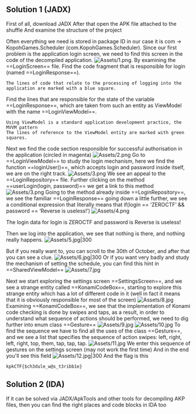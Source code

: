 ## Solution 1 (JADX)
First of all, download JADX 
After that open the APK file attached to the shuffle
And examine the structure of the project

Often everything we need is stored in package ID in our case it is com -> KopohGames.Scheduler (com.KopohGames.Scheduler).
Since our first problem is the application login screen, we need to find this screen in the code of the decompiled application.
![Assets/1.png](Assets/1.png).
By examining the ==LoginScreen== file.
Find the code fragment that is responsible for login (named ==LoginResponse==).

	The lines of code that relate to the processing of logging into the application are marked with a blue square.

Find the lines that are responsible for the state of the variable ==LoginResponse==, which are taken from such an entity as ViewModel with the name ==LoginViewModel==.

	Using ViewModel is a standard application development practice, the MVVM pattern 
	The lines of reference to the ViewModel entity are marked with green squares.

Next we find the code section responsible for successful authorisation in the application (circled in magenta) 
![Assets/2.png](Assets/2.png)
Go to ==LoginViewModel== to study the login mechanism, here we find the function ==loginUser()==, which accepts login and password inside itself, we are on the right track.
![Assets/3.png](Assets/3.png)
We see an appeal to the ==LoginRepository== file.
Further clicking on the method ==userLogin(login, password)== we get a link to this method
![Assets/3.png](Assets/3.png)
Going to the method already inside ==LoginRepository==, we see the familiar ==LoginResponse== going down a little further, we see a conditional expression that literally means that if(login == ‘ZEROCTF’ && password == ‘Reverse is useless!’)
![Assets/4.png](Assets/4.png)

The login data for login is ZEROCTF and password is Reverse is useless!

Then we log into the application, we see that nothing is there, and nothing really happens.
![Assets/5.jpg|300](Assets/5.jpg)

But if you really want to, you can scroll to the 30th of October, and after that you can see a clue.
![Assets/6.jpg|300](Assets/6.jpg)
Or if you want very badly and study the mechanism of setting the schedule, you can find this hint in ==SharedViewModel==
![Assets/7.jpg](Assets/7.png)

Next we start exploring the settings screen ==SettingsScreen==, and we see a strange entity called ==KonamiCodeBox==, starting to explore this strange entity which has a lot of different code in it (well in fact it means that it is obviously responsible for most of the screen)
![Assets/8.jpg](Assets/8.png)
Examining ==KonamiCodeBox==, we see that the implementation of Konami code checking is done by swipes and taps, as a result, in order to understand what sequence of actions should be performed, we need to dig further into enum class ==Gesture==
![Assets/9.jpg](Assets/9.png)
![Assets/10.jpg](Assets/10.png)
To find the sequence we have to find all the uses of the class ==Gesture==, and we see a list that specifies the sequence of action swipes: left, right, left, right, top, them, tap, tap, tap.
![Assets/11.jpg](Assets/11.png)
We enter this sequence of gestures on the settings screen (may not work the first time)
And in the end you'll see this field 
![Assets/12.jpg|300](Assets/12.jpg)
And the flag is this 
```
kpkCTF{$ch3dule_w@s_t3ribb1e}
```

## Solution 2 (IDA)

If it can be solved via JADX/ApkTools and other tools for decompiling AKP files, then you can find the right places and code blocks in IDA too
